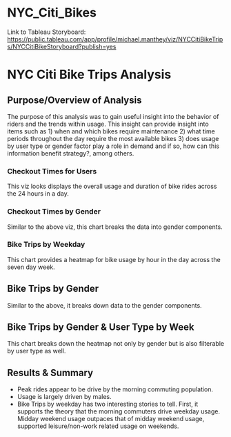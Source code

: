 # NYC_Citi_Bikes

Link to Tableau Storyboard: <https://public.tableau.com/app/profile/michael.manthey/viz/NYCCitiBikeTrips/NYCCitiBikeStoryboard?publish=yes>

# NYC Citi Bike Trips Analysis 

## Purpose/Overview of Analysis
The purpose of this analysis was to gain useful insight into the behavior of riders and the trends within usage. This insight can provide insight into items such as 1) when and which bikes require maintenance 2) what time periods throughout the day require the most available bikes 3) does usage by user type or gender factor play a role in demand and if so, how can this information benefit strategy?, among others.

### Checkout Times for Users
This viz looks displays the overall usage and duration of bike rides across the 24 hours in a day.

### Checkout Times by Gender
Similar to the above viz, this chart breaks the data into gender components.

### Bike Trips by Weekday
This chart provides a heatmap for bike usage by hour in the day across the seven day week.

## Bike Trips by Gender
Similar to the above, it breaks down data to the gender components.

## Bike Trips by Gender & User Type by Week
This chart breaks down the heatmap not only by gender but is also filterable by user type as well.

## Results & Summary

* Peak rides appear to be drive by the morning commuting population.
* Usage is largely driven by males.
* Bike Trips by weekday has two interesting stories to tell. First, it supports the theory that the morning commuters drive weekday usage. Midday weekend usage outpaces that of midday weekend usage, supported leisure/non-work related usage on weekends.


